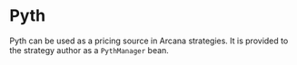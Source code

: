 # Pyth

Pyth can be used as a pricing source in Arcana strategies. It is provided to the strategy author as a `PythManager` bean.